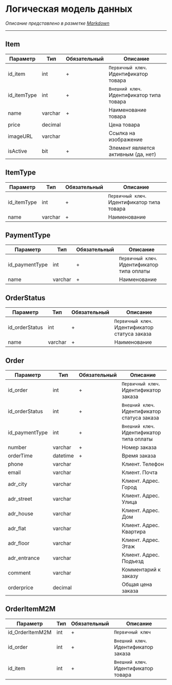 # Логическая модель данных
_Описание представлено в разметке [Markdown](https://ru.wikipedia.org/wiki/Markdown)_

---

## Item
| Параметр | Тип | Обязательный | Описание |
| ------ | ------ | ------  | ------ |
| id_item | int | + | `Первичный ключ`. Идентификатор товара |
| id_itemType | int | + | `Внешний ключ`. Идентификатор типа товара |
| name | varchar | + | Наименование товара |
| price | decimal |  | Цена товара |
| imageURL | varchar |  | Ссылка на изображение |
| isActive | bit | + | Элемент является активным (да, нет) |

## ItemType
| Параметр | Тип | Обязательный | Описание |
| ------ | ------ | ------  | ------ |
| id_itemType | int | + | `Первичный ключ`. Идентификатор типа товара |
| name | varchar | + | Наименование |

## PaymentType
| Параметр | Тип | Обязательный | Описание |
| ------ | ------ | ------  | ------ |
| id_paymentType | int | + | `Первичный ключ`. Идентификатор типа оплаты |
| name | varchar | + | Наименование |

## OrderStatus
| Параметр | Тип | Обязательный | Описание |
| ------ | ------ | ------  | ------ |
| id_orderStatus | int | + | `Первичный ключ`. Идентификатор статуса заказа |
| name | varchar | + | Наименование |

## Order
| Параметр | Тип | Обязательный | Описание |
| ------ | ------ | ------  | ------ |
| id_order | int | + | `Первичный ключ`. Идентификатор заказа |
| id_orderStatus | int | + | `Внешний ключ`. Идентификатор статуса заказа |
| id_paymentType | int | + | `Внешний ключ`. Идентификатор типа оплаты |
| number | varchar | + | Номер заказа |
| orderTime | datetime | + | Время заказа |
| phone | varchar |  | Клиент. Телефон |
| email | varchar |  | Клиент. Почта |
| adr_city | varchar |  | Клиент. Адрес. Город |
| adr_street | varchar |  | Клиент. Адрес. Улица |
| adr_house | varchar |  | Клиент. Адрес. Дом |
| adr_flat | varchar |  | Клиент. Адрес. Квартира |
| adr_floor | varchar |  | Клиент. Адрес. Этаж |
| adr_entrance | varchar |  | Клиент. Адрес. Подъезд |
| comment | varchar |  | Комментарий к заказу |
| orderprice | decimal |  | Общая цена заказа |

## OrderItemM2M
| Параметр | Тип | Обязательный | Описание |
| ------ | ------ | ------  | ------ |
| id_OrderItemM2M | int | + | `Первичный ключ` |
| id_order | int | + | `Внешний ключ`. Идентификатор заказа |
| id_item | int | + | `Внешний ключ`. Идентификатор товара |